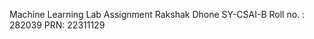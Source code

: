 Machine Learning Lab Assignment
</n>Rakshak Dhone
</n>SY-CSAI-B
</n>Roll no. : 282039
</n>PRN: 22311129
